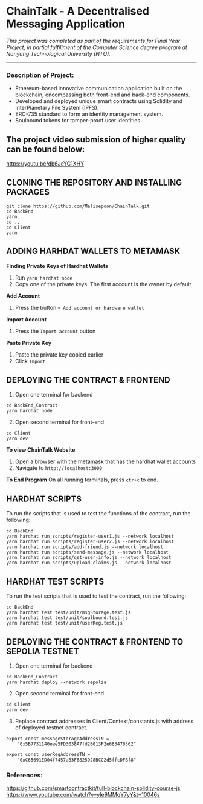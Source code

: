 # ChainTalk -  A Decentralised Messaging Application
_This project was completed as part of the requirements for Final Year Project, in partial fulfillment of the Computer Science degree program at Nanyang Technological University (NTU)._ <br>

****

### Description of Project:
- Ethereum-based innovative communication application built on the blockchain, encompassing both front-end and back-end components.
- Developed and deployed unique smart contracts using Solidity and InterPlanetary File System (IPFS).
- ERC-735 standard to form an identity management system.
- Soulbound tokens for tamper-proof user identities.

## The project video submission of higher quality can be found below:
https://youtu.be/db6JeYC1XHY

## CLONING THE REPOSITORY AND INSTALLING PACKAGES

```
git clone https://github.com/Melisepoon/ChainTalk.git
cd BackEnd
yarn
cd ..
cd Client
yarn
```


## ADDING HARHDAT WALLETS TO METAMASK

**Finding Private Keys of Hardhat Wallets**

1. Run `yarn hardhat node`
2. Copy one of the private keys. The first account is the owner by default. 


**Add Account**

1. Press the button `+ Add account or hardware wallet`


**Import Account**

1. Press the `Import account` button


**Paste Private Key**
1. Paste the private key copied earlier
2. Click `Import`


## DEPLOYING THE CONTRACT & FRONTEND

1. Open one terminal for backend
```
cd BackEnd_Contract
yarn hardhat node
```
2. Open second terminal for front-end
```
cd Client 
yarn dev
```

**To view ChainTalk Website**
1. Open a browser with the metamask that has the hardhat wallet accounts 
2. Navigate to `http://localhost:3000`

**To End Program**
On all running terminals, press `ctr+c` to end. 


## HARDHAT SCRIPTS
To run the scripts that is used to test the functions of the contract, run the following:
```
cd BackEnd
yarn hardhat run scripts/register-user1.js --network localhost
yarn hardhat run scripts/register-user2.js --network localhost
yarn hardhat run scripts/add-friend.js --network localhost
yarn hardhat run scripts/send-message.js --network localhost
yarn hardhat run scripts/get-user-info.js --network localhost
yarn hardhat run scripts/upload-claims.js --network localhost

```

## HARDHAT TEST SCRIPTS
To run the test scripts that is used to test the contract, run the following:
```
cd BackEnd
yarn hardhat test test/unit/msgStorage.test.js
yarn hardhat test test/unit/soulbound.test.js
yarn hardhat test test/unit/userReg.test.js
```

## DEPLOYING THE CONTRACT & FRONTEND TO SEPOLIA TESTNET

1. Open one terminal for backend
```
cd BackEnd_Contract
yarn hardhat deploy --network sepolia
```
2. Open second terminal for front-end
```
cd Client 
yarn dev
```
3. Replace contract addresses in Client/Context/constants.js with address of deployed testnet contract.<br />
```
export const messageStorageAddressTN =
    "0x5B7731140eee5FD3038A7fd2B013F2e683470362"
```
```
export const userRegAddressTN = 
    "0xC65691ED04f7457aB3F6825D28BCC2d5ffcDFBf8"
```

### References:

https://github.com/smartcontractkit/full-blockchain-solidity-course-js <br>
https://www.youtube.com/watch?v=yle9MMqY7yY&t=10046s <br>

